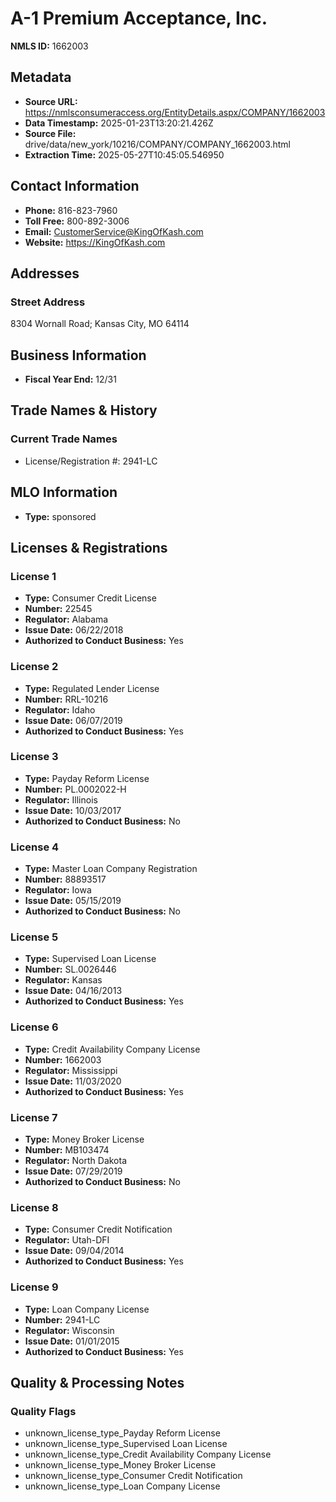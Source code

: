 # A-1 Premium Acceptance, Inc.

**NMLS ID:** 1662003

## Metadata
- **Source URL:** https://nmlsconsumeraccess.org/EntityDetails.aspx/COMPANY/1662003
- **Data Timestamp:** 2025-01-23T13:20:21.426Z
- **Source File:** drive/data/new_york/10216/COMPANY/COMPANY_1662003.html
- **Extraction Time:** 2025-05-27T10:45:05.546950

## Contact Information
- **Phone:** 816-823-7960
- **Toll Free:** 800-892-3006
- **Email:** CustomerService@KingOfKash.com
- **Website:** https://KingOfKash.com

## Addresses
### Street Address
8304 Wornall Road; Kansas City, MO 64114

## Business Information
- **Fiscal Year End:** 12/31

## Trade Names & History
### Current Trade Names
- License/Registration #: 2941-LC

## MLO Information
- **Type:** sponsored

## Licenses & Registrations

### License 1
- **Type:** Consumer Credit License
- **Number:** 22545
- **Regulator:** Alabama
- **Issue Date:** 06/22/2018
- **Authorized to Conduct Business:** Yes

### License 2
- **Type:** Regulated Lender License
- **Number:** RRL-10216
- **Regulator:** Idaho
- **Issue Date:** 06/07/2019
- **Authorized to Conduct Business:** Yes

### License 3
- **Type:** Payday Reform License
- **Number:** PL.0002022-H
- **Regulator:** Illinois
- **Issue Date:** 10/03/2017
- **Authorized to Conduct Business:** No

### License 4
- **Type:** Master Loan Company Registration
- **Number:** 88893517
- **Regulator:** Iowa
- **Issue Date:** 05/15/2019
- **Authorized to Conduct Business:** No

### License 5
- **Type:** Supervised Loan License
- **Number:** SL.0026446
- **Regulator:** Kansas
- **Issue Date:** 04/16/2013
- **Authorized to Conduct Business:** Yes

### License 6
- **Type:** Credit Availability Company License
- **Number:** 1662003
- **Regulator:** Mississippi
- **Issue Date:** 11/03/2020
- **Authorized to Conduct Business:** Yes

### License 7
- **Type:** Money Broker License
- **Number:** MB103474
- **Regulator:** North Dakota
- **Issue Date:** 07/29/2019
- **Authorized to Conduct Business:** No

### License 8
- **Type:** Consumer Credit Notification
- **Regulator:** Utah-DFI
- **Issue Date:** 09/04/2014
- **Authorized to Conduct Business:** Yes

### License 9
- **Type:** Loan Company License
- **Number:** 2941-LC
- **Regulator:** Wisconsin
- **Issue Date:** 01/01/2015
- **Authorized to Conduct Business:** Yes

## Quality & Processing Notes
### Quality Flags
- unknown_license_type_Payday Reform License
- unknown_license_type_Supervised Loan License
- unknown_license_type_Credit Availability Company License
- unknown_license_type_Money Broker License
- unknown_license_type_Consumer Credit Notification
- unknown_license_type_Loan Company License
